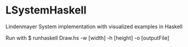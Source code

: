 # LSystemHaskell
Lindenmayer System implementation with visualized examples in Haskell

Run with $ runhaskell Draw.hs -w [width] -h [height] -o [outputFile]
